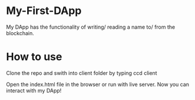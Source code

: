 # My-First-DApp

My DApp has the functionality of writing/ reading a name to/ from the blockchain.

# How to use

Clone the repo and swith into client folder by typing ccd client

Open the index.html file in the browser or run with live server.
 Now you can interact with my DApp!

